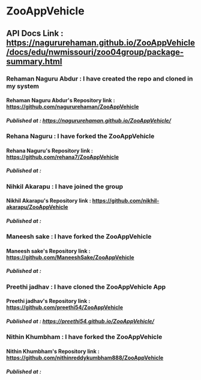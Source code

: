# ZooAppVehicle
## API Docs Link : https://nagururehaman.github.io/ZooAppVehicle/docs/edu/nwmissouri/zoo04group/package-summary.html
### Rehaman Naguru Abdur : I have created the repo and cloned in my system
#### Rehaman Naguru Abdur's Repository link : https://github.com/nagururehaman/ZooAppVehicle
##### Published at : https://nagururehaman.github.io/ZooAppVehicle/

### Rehana Naguru : I have forked the ZooAppVehicle
#### Rehana Naguru's Repository link : https://github.com/rehana7/ZooAppVehicle
##### Published at :

### Nihkil Akarapu : I have joined the group
#### Nikhil Akarapu's Repository link :  https://github.com/nikhil-akarapu/ZooAppVehicle
##### Published at :

### Maneesh sake : I have forked the ZooAppVehicle
#### Maneesh sake's Repository link : https://github.com/ManeeshSake/ZooAppVehicle
##### Published at :

### Preethi jadhav : I have cloned the ZooAppVehicle App
#### Preethi jadhav's Repository link : https://github.com/preethi54/ZooAppVehicle
##### Published at : https://preethi54.github.io/ZooAppVehicle/


### Nithin Khumbham : I have forked the ZooAppVehicle
#### Nithin Khumbham's Repository link : https://github.com/nithinreddykumbham888/ZooAppVehicle
##### Published at :
